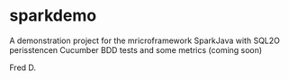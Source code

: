 # sparkdemo

A demonstration project for the mricroframework SparkJava with SQL2O perisstencen Cucumber BDD tests and some metrics (coming soon)

Fred D.
